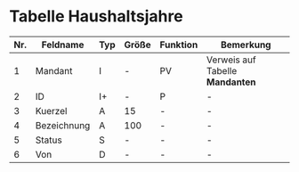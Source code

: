 #  Tabelle Haushaltsjahre

Nr.|Feldname|Typ|Größe|Funktion|Bemerkung
---|---|---|---|---|---
1|Mandant|I|-|PV|Verweis auf Tabelle **Mandanten**
2|ID|I+|-|P|-
3|Kuerzel|A|15|-|-
4|Bezeichnung|A|100|-|-
5|Status|S|-|-|-			
6|Von|D|-|-|-		